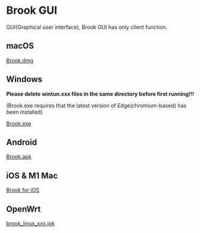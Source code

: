 # Brook GUI

GUI(Graphical user interface), Brook GUI has only client function.

## macOS

[Brook.dmg](https://github.com/txthinking/brook/releases/latest/download/Brook.dmg)

## Windows

**Please delete wintun.xxx files in the same directory before first running!!!**

(Brook.exe requires that the latest version of Edge(chromium-based) has been installed)

[Brook.exe](https://github.com/txthinking/brook/releases/latest/download/Brook.exe)

## Android

[Brook.apk](https://github.com/txthinking/brook/releases/latest/download/Brook.apk)

## iOS & M1 Mac

[Brook for iOS](https://apps.apple.com/us/app/brook-a-cross-platform-proxy/id1216002642)

## OpenWrt

[brook_linux_xxx.ipk](/brook-tproxy-gui)
